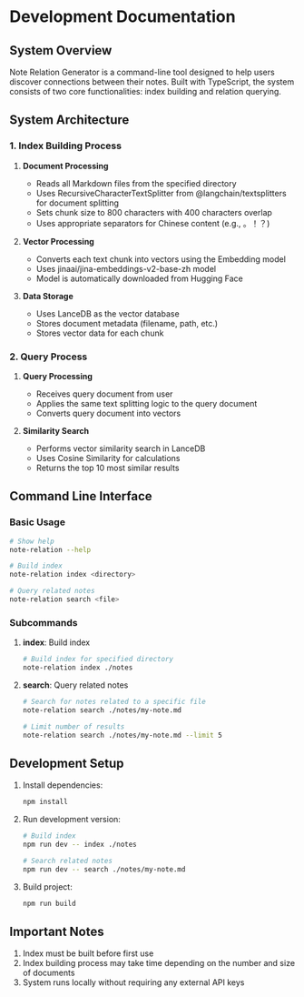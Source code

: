 # Development Documentation

## System Overview

Note Relation Generator is a command-line tool designed to help users discover connections between their notes. Built with TypeScript, the system consists of two core functionalities: index building and relation querying.

## System Architecture

### 1. Index Building Process

1. **Document Processing**
   - Reads all Markdown files from the specified directory
   - Uses RecursiveCharacterTextSplitter from @langchain/textsplitters for document splitting
   - Sets chunk size to 800 characters with 400 characters overlap
   - Uses appropriate separators for Chinese content (e.g., 。！？)

2. **Vector Processing**
   - Converts each text chunk into vectors using the Embedding model
   - Uses jinaai/jina-embeddings-v2-base-zh model
   - Model is automatically downloaded from Hugging Face

3. **Data Storage**
   - Uses LanceDB as the vector database
   - Stores document metadata (filename, path, etc.)
   - Stores vector data for each chunk

### 2. Query Process

1. **Query Processing**
   - Receives query document from user
   - Applies the same text splitting logic to the query document
   - Converts query document into vectors

2. **Similarity Search**
   - Performs vector similarity search in LanceDB
   - Uses Cosine Similarity for calculations
   - Returns the top 10 most similar results

## Command Line Interface

### Basic Usage

```bash
# Show help
note-relation --help

# Build index
note-relation index <directory>

# Query related notes
note-relation search <file>
```

### Subcommands

1. **index**: Build index
   ```bash
   # Build index for specified directory
   note-relation index ./notes
   ```

2. **search**: Query related notes
   ```bash
   # Search for notes related to a specific file
   note-relation search ./notes/my-note.md
   
   # Limit number of results
   note-relation search ./notes/my-note.md --limit 5
   ```

## Development Setup

1. Install dependencies:
   ```bash
   npm install
   ```

2. Run development version:
   ```bash
   # Build index
   npm run dev -- index ./notes

   # Search related notes
   npm run dev -- search ./notes/my-note.md
   ```

3. Build project:
   ```bash
   npm run build
   ```

## Important Notes

1. Index must be built before first use
2. Index building process may take time depending on the number and size of documents
3. System runs locally without requiring any external API keys 